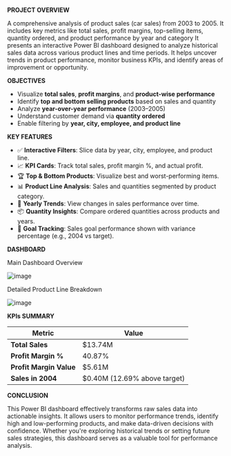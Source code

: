 **PROJECT OVERVIEW**

A comprehensive analysis of product sales (car sales) from 2003 to 2005. It includes key metrics like total sales, profit margins, top-selling items, quantity ordered, and product performance by year and category
It presents an interactive Power BI dashboard designed to analyze historical sales data across various product lines and time periods. It helps uncover trends in product performance, monitor business KPIs, and identify areas of improvement or opportunity.



**OBJECTIVES**

- Visualize **total sales**, **profit margins**, and **product-wise performance**
- Identify **top and bottom selling products** based on sales and quantity
- Analyze **year-over-year performance** (2003–2005)
- Understand customer demand via **quantity ordered**
- Enable filtering by **year, city, employee, and product line**



**KEY FEATURES**

- ✅ **Interactive Filters**: Slice data by year, city, employee, and product line.
- 📈 **KPI Cards**: Track total sales, profit margin %, and actual profit.
- 🏆 **Top & Bottom Products**: Visualize best and worst-performing items.
- 📊 **Product Line Analysis**: Sales and quantities segmented by product category.
- 📅 **Yearly Trends**: View changes in sales performance over time.
- 📦 **Quantity Insights**: Compare ordered quantities across products and years.
- 🎯 **Goal Tracking**: Sales goal performance shown with variance percentage (e.g., 2004 vs target).



**DASHBOARD**


Main Dashboard Overview

![image](https://github.com/user-attachments/assets/d742d84b-675f-4961-b664-1abb3623d4e0)



Detailed Product Line Breakdown

![image](https://github.com/user-attachments/assets/138b1c25-d877-4830-8e89-55fc972aef60)



**KPIs SUMMARY**


| Metric                  | Value                        |
|------------------------ |------------------------------|
| **Total Sales**         | $13.74M                      |
| **Profit Margin %**     | 40.87%                       |
| **Profit Margin Value** | $5.61M                       |
| **Sales in 2004**       | $0.40M (12.69% above target) |



**CONCLUSION**

This Power BI dashboard effectively transforms raw sales data into actionable insights. It allows users to monitor performance trends, identify high and low-performing products, and make data-driven decisions with confidence. Whether you're exploring historical trends or setting future sales strategies, this dashboard serves as a valuable tool for performance analysis.

